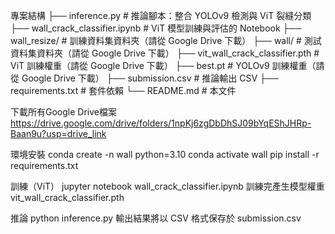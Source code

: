 專案結構
├── inference.py                   # 推論腳本：整合 YOLOv9 檢測與 ViT 裂縫分類
├── wall_crack_classifier.ipynb    # ViT 模型訓練與評估的 Notebook
├── wall_resize/                   # 訓練資料集資料夾（請從 Google Drive 下載）
├── wall/                          # 測試資料集資料夾（請從 Google Drive 下載）
├── vit_wall_crack_classifier.pth  # ViT 訓練權重（請從 Google Drive 下載）
├── best.pt                        # YOLOv9 訓練權重（請從 Google Drive 下載）
├── submission.csv                 # 推論輸出 CSV
├── requirements.txt               # 套件依賴
└── README.md                      # 本文件


下載所有Google Drive檔案
https://drive.google.com/drive/folders/1npKj6zgDbDhSJ09bYqEShJHRp-Baan9u?usp=drive_link


環境安裝
conda create -n wall python=3.10
conda activate wall
pip install -r requirements.txt


訓練（ViT）
jupyter notebook wall_crack_classifier.ipynb
訓練完產生模型權重 vit_wall_crack_classifier.pth


推論
python inference.py
輸出結果將以 CSV 格式保存於 submission.csv
